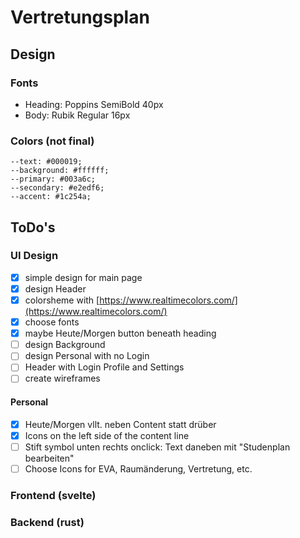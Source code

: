 # Vertretungsplan

 ## Design

  ### Fonts
   - Heading:   Poppins     SemiBold    40px
   - Body:      Rubik       Regular     16px
  ### Colors (not final)
   ```
   --text: #000019;
   --background: #ffffff;
   --primary: #003a6c;
   --secondary: #e2edf6;
   --accent: #1c254a;
   ```

 ## ToDo's

  ### UI Design

   - [x] simple design for main page
   - [x] design Header
   - [x] colorsheme with [https://www.realtimecolors.com/](https://www.realtimecolors.com/)
   - [x] choose fonts
   - [x] maybe Heute/Morgen button beneath heading
   - [ ] design Background
   - [ ] design Personal with no Login
   - [ ] Header with Login Profile and Settings
   - [ ] create wireframes

   #### Personal

   - [x] Heute/Morgen vllt. neben Content statt drüber
   - [x] Icons on the left side of the content line
   - [ ] Stift symbol unten rechts onclick: Text daneben mit "Studenplan bearbeiten"
   - [ ] Choose Icons for EVA, Raumänderung, Vertretung, etc.

  ### Frontend (svelte)

  ### Backend (rust)